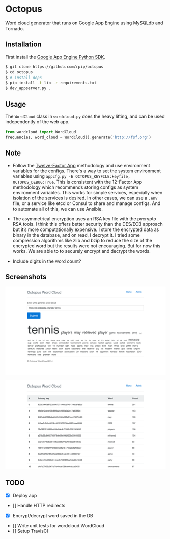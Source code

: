Octopus
==========

Word cloud generator that runs on Google App Engine using MySQLdb and Tornado.

Installation
------------

First install the [Google App Engine Python SDK](https://cloud.google.com/appengine/downloads#Google_App_Engine_SDK_for_Python).

```bash
$ git clone https://github.com/rpip/octopus
$ cd octopus
$ # install deps
$ pip install -t lib -r requirements.txt
$ dev_appserver.py .
```

Usage
-----

The `WordCloud` class in `wordcloud.py` does the heavy lifting, and can be used independently of the web app.

```python
from wordcloud import WordCloud
frequencies, word_cloud = WordCloud().generate('http://fsf.org')
```



Note
------

- Follow the [Twelve-Factor App](http://12factor.net/config) methodology and use environment variables for the configs. There's a way to set the system environment variables using `appcfg.py -E OCTOPUS_KEYFILE:keyfile, OCTOPUS_DEBUG:True`. This is consistent with the 12-Factor App methodology which recommends storing configs as system environment variables. This works for simple services, especially when isolation of the services is desired. In other cases, we can use a `.env` file, or a service like etcd or Consul to share and manage configs. And to automate all of this, we can use Ansible.

- The asymmetrical encryption uses an RSA key file with the pycrypto RSA tools. I think this offers better security than the DES/ECB approach but  it’s more computationally expensive. I store the encrypted data as binary in the database, and on read, I decrypt it. I tried some compression algorithms like zlib and bzip to reduce the size of the encrypted word but the results were not encouraging. But for now this works. We are able to to securely encrypt and decrypt the words.

- Include digits in the word count?

Screenshots
------------

![Home](./home.png)

![Admin](./admin.png)



TODO
------
- [x] Deploy app
- [] Handle HTTP redirects
- [x] Encrypt/decrypt word saved in the DB
- [] Write unit tests for wordcloud.WordCloud
- [] Setup TravisCI
